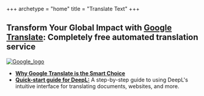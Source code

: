 +++
archetype = "home"
title = "Translate Text"
+++

## Transform Your Global Impact with [Google Translate](https://translate.google.com/): Completely free automated translation service

[![Google_logo](/Translate_Text/images/google_translate_logo.jpg?height=200px&lightbox=false)](https://translate.google.com/)


* [**Why Google Translate is the Smart Choice**](/budget.md)
* [**Quick-start guide for DeepL:**](/setup.md) A step-by-step guide to using DeepL's intuitive interface for translating documents, websites, and more.

